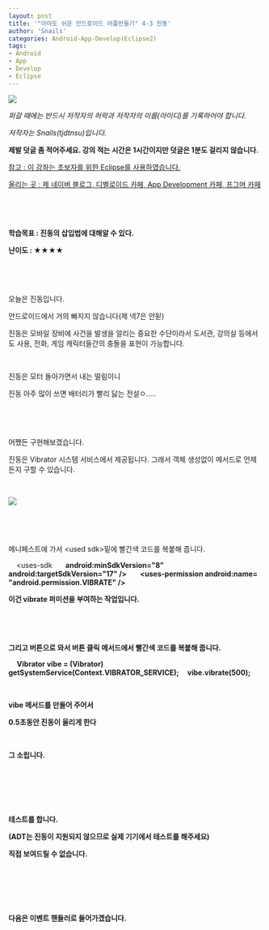 ```yaml
---
layout: post
title: '"아마도 쉬운 안드로이드 어플만들기" 4-3 진동'
author: 'Snails'
categories: Android-App-Develop(Eclipse2)
tags:
- Android
- App
- Develop
- Eclipse
---
```



<script> location.href='https://cafe.naver.com/develoid/283993' ; </script>

<p><img src="https://dthumb-phinf.pstatic.net/?src=%22http%3A%2F%2Fpostfiles3.naver.net%2F20130523_178%2Ftjdtnsu_1369283538974akCh1_JPEG%2Fand.jpg%3Ftype%3Dw2%22&amp;type=cafe_wa740"></p><p><i>퍼갈 때에는 반드시 저작자의 허락과 저작자의 이름(아이디)를 기록하어야 합니다.</i></p><p><i>저작자는 Snails(tjdtnsu)입니다.</i></p><p><strong>제발 덧글 좀 적어주세요. 강의 적는 시간은 1시간이지만 덧글은 1분도 걸리지 않습니다.</strong></p><p><u>참고 : 이 강좌는 초보자를 위한 Eclipse를 사용하였습니다.</u></p><p><u>올리는 곳 : 제 네이버 블로그, 디벨로이드 카페, App Development 카페, 프그머 카페</u></p><p>&nbsp;</p><p><u>﻿</u></p><p><b>학습목표 :&nbsp;진동의 삽입법에 대해알 수 있다.</b></p><p><strong>난이도 : ★★</strong><strong>★</strong><strong>★</strong>&nbsp; </p><p>&nbsp;</p><p>&nbsp;</p><p>오늘은 진동입니다.</p><p>안드로이드에서 거의 빠지지 않습니다(제 넥7은 안됟)</p><p>진동은 모바일 장비에 사건을 발생을 알리는 중요한 수단이라서 도서관, 강의실 등에서도 사용, 전화, 게임 캐릭터들간의 충돌을 표현이 가능합니다.</p><p>&nbsp;</p><p>진동은 모터 돌아가면서 내는 떨림이니</p><p>진동 아주 많이 쓰면 배터리가 빨리 닳는 전설ㅇ.....</p><p>&nbsp;</p><p>&nbsp;</p><p>어쨌든 구현해보겠습니다.</p><p>진동은 Vibrator 시스템 서비스에서 제공됩니다. 그래서 객체 생성없이 메서드로 언제든지 구할 수 있습니다.</p><p>&nbsp;</p><p><img src="https://dthumb-phinf.pstatic.net/?src=%22http%3A%2F%2Fblogfiles.naver.net%2F20130727_172%2Ftjdtnsu_1374891191899rONQU_PNG%2F%25C1%25A6%25B8%25F1_%25BE%25F8%25C0%25BD.png%22&amp;type=cafe_wa740"></p><p>&nbsp;</p><p>&nbsp;</p><p>메니페스트에 가서 &lt;used sdk&gt;밑에 빨간색 코드를 복붙해 줍니다.</p><p>&nbsp;&nbsp;&nbsp; &lt;uses-sdk<b>&nbsp;&nbsp;&nbsp;&nbsp;&nbsp;&nbsp;&nbsp; android:minSdkVersion="8"<b>&nbsp;&nbsp;&nbsp;&nbsp;&nbsp;&nbsp;&nbsp; android:targetSdkVersion="17" /&gt;<b>&nbsp;&nbsp;&nbsp; <b>&nbsp;&nbsp;&nbsp; &lt;uses-permission android:name= "android.permission.VIBRATE" /&gt;</p><p>이건 vibrate 퍼미션을 부여하는 작업입니다.</p><p>&nbsp;</p><p>&nbsp;</p><p>그리고 버튼으로 와서 버튼 클릭 메서드에서 빨간색 코드를 복붙해 줍니다.</p><p>&nbsp;&nbsp;&nbsp; &nbsp;Vibrator vibe = (Vibrator) getSystemService(Context.VIBRATOR_SERVICE);<b>&nbsp;&nbsp;&nbsp; &nbsp;vibe.vibrate(500);</p><p>&nbsp;</p><p>vibe 메서드를 만들어 주어서</p><p>0.5초동안 진동이 울리게 한다</p><p>&nbsp;</p><p>그 소립니다.</p><p>&nbsp;</p><p>&nbsp;</p><p>&nbsp;</p><p>테스트를 합니다.</p><p>(ADT는 진동이 지원되지 않으므로 실제 기기에서 테스트를 해주세요)</p><p>직접 보여드릴 수 없습니다.</p><p>&nbsp;</p><p>&nbsp;</p><p>&nbsp;</p><p>다음은 이벤트 핸들러로 들어가겠습니다.</p><p></p>
